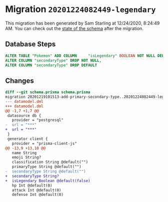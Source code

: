 # Migration `20201224082449-legendary`

This migration has been generated by Sam Starling at 12/24/2020, 8:24:49 AM.
You can check out the [state of the schema](./schema.prisma) after the migration.

## Database Steps

```sql
ALTER TABLE "Pokemon" ADD COLUMN     "isLegendary" BOOLEAN NOT NULL DEFAULT false,
ALTER COLUMN "secondaryType" DROP NOT NULL,
ALTER COLUMN "secondaryType" DROP DEFAULT
```

## Changes

```diff
diff --git schema.prisma schema.prisma
migration 20201219101513-add-primary-secondary-type..20201224082449-legendary
--- datamodel.dml
+++ datamodel.dml
@@ -1,7 +1,7 @@
 datasource db {
   provider = "postgresql"
-  url = "***"
+  url = "***"
 }
 generator client {
   provider = "prisma-client-js"
@@ -13,9 +13,10 @@
   name String
   emoji String?
   classification String @default("")
   primaryType String @default("")
-  secondaryType String @default("")
+  secondaryType String?
+  isLegendary Boolean @default(false)
   hp Int @default(0)
   attack Int @default(0)
   defense Int @default(0)
```


